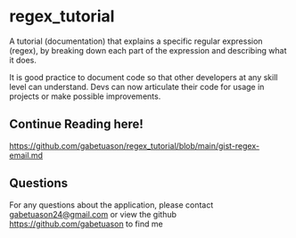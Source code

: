# regex_tutorial
A tutorial (documentation) that explains a specific regular expression (regex), by breaking down each part of the expression and describing what it does.

It is good practice to document code so that other developers at any skill level can understand. Devs can now articulate their code for usage in projects or make possible improvements.

## Continue Reading here!
https://github.com/gabetuason/regex_tutorial/blob/main/gist-regex-email.md


## Questions

For any questions about the application, please contact gabetuason24@gmail.com or view the github https://github.com/gabetuason to find me
